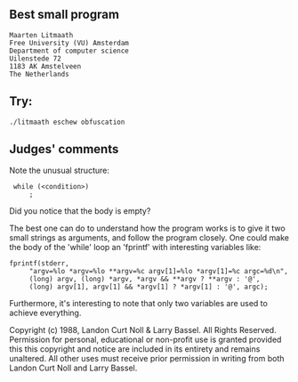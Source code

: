 ## Best small program

	Maarten Litmaath
	Free University (VU) Amsterdam
	Department of computer science
	Uilenstede 72
	1183 AK Amstelveen
	The Netherlands

## Try:

	./litmaath eschew obfuscation


## Judges' comments

Note the unusual structure:


	 while (<condition>)
		 ;


Did you notice that the body is empty?


The best one can do to understand how the program works is to give it
two small strings as arguments, and follow the program closely.  One
could make the body of the 'while' loop an 'fprintf' with interesting
variables like:


	fprintf(stderr,
	     "argv=%lo *argv=%lo **argv=%c argv[1]=%lo *argv[1]=%c argc=%d\n",
	     (long) argv, (long) *argv, *argv && **argv ? **argv : '@',
	     (long) argv[1], argv[1] && *argv[1] ? *argv[1] : '@', argc);


Furthermore, it's interesting to note that only two variables are
used to achieve everything.


Copyright (c) 1988, Landon Curt Noll & Larry Bassel.
All Rights Reserved.  Permission for personal, educational or non-profit use is
granted provided this this copyright and notice are included in its entirety
and remains unaltered.  All other uses must receive prior permission in writing
from both Landon Curt Noll and Larry Bassel.
